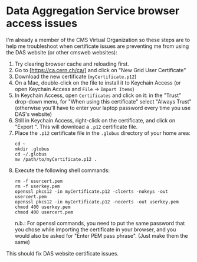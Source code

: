 # Data Aggregation Service browser access issues

I'm already a member of the CMS Virtual Organization so these steps are to
help me troubleshoot when certificate issues are preventing me from using
the DAS website (or other cmsweb websites):

1. Try clearing browser cache and reloading first.
2. Go to [https://ca.cern.ch/ca/] and click on "New Grid User Certificate"
3. Download the new certificate (`myCertificate.p12`)
4. On a Mac, double-click on the file to install it to Keychain Access
   (or open Keychain Access and `File` -> `Import Items`)
5. In Keychain Access, open `Certificates` and click on it: in the "Trust" 
   drop-down menu, for "When using this certificate" select "Always Trust" 
   (otherwise you'll have to enter your laptop password every time you
   use DAS's website)
6. Still in Keychain Access, right-click on the certificate, and click on
   "Export <certificate name>". This will download a `.p12` certificate file.
7. Place the `.p12` certificate file in the `.globus` directory of your home
   area:
   ```
   cd ~
   mkdir .globus
   cd ~/.globus
   mv /path/to/myCertificate.p12 .
   ```
8. Execute the following shell commands:
   ```
   rm -f usercert.pem
   rm -f userkey.pem	
   openssl pkcs12 -in myCertificate.p12 -clcerts -nokeys -out usercert.pem
   openssl pkcs12 -in myCertificate.p12 -nocerts -out userkey.pem
   chmod 400 userkey.pem
   chmod 400 usercert.pem
   ```
   n.b.: For openssl commands, you need to put the same password that you chose while importing the certificate in your browser, and you would also be asked for "Enter PEM pass phrase". (Just make them the same)

This should fix DAS website certificate issues.